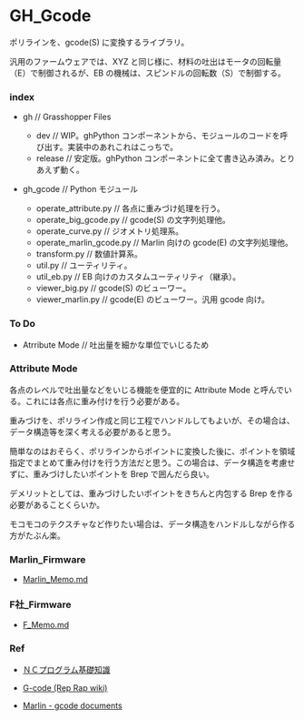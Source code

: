 # GH_Gcode  
 

ポリラインを、gcode(S) に変換するライブラリ。  

汎用のファームウェアでは、XYZ と同じ様に、材料の吐出はモータの回転量（E）で制御されるが、EB の機械は、スピンドルの回転数（S）で制御する。  


### index  

- gh // Grasshopper Files   
  - dev // WIP。ghPython コンポーネントから、モジュールのコードを呼び出す。実装中のあれこれはこっちで。  
  - release // 安定版。ghPython コンポーネントに全て書き込み済み。とりあえず動く。  


- gh_gcode // Python モジュール  
  - operate_attribute.py // 各点に重みづけ処理を行う。  
  - operate_big_gcode.py // gcode(S) の文字列処理他。  
  - operate_curve.py // ジオメトリ処理系。  
  - operate_marlin_gcode.py // Marlin 向けの gcode(E) の文字列処理他。  
  - transform.py // 数値計算系。  
  - util.py // ユーティリティ。  
  - util_eb.py // EB 向けのカスタムユーティリティ（継承）。  
  - viewer_big.py // gcode(S) のビューワー。  
  - viewer_marlin.py // gcode(E) のビューワー。汎用 gcode 向け。  


### To Do  

- Atrribute Mode // 吐出量を細かな単位でいじるため  


### Attribute Mode  

各点のレベルで吐出量などをいじる機能を便宜的に Attribute Mode と呼んでいる。これには各点に重み付けを行う必要がある。  

重みづけを、ポリライン作成と同じ工程でハンドルしてもよいが、その場合は、データ構造等を深く考える必要があると思う。  

簡単なのはおそらく、ポリラインからポイントに変換した後に、ポイントを領域指定でまとめて重み付けを行う方法だと思う。この場合は、データ構造を考慮せずに、重みづけしたいポイントを Brep で囲んだら良い。  

デメリットとしては、重みづけしたいポイントをきちんと内包する Brep を作る必要があることくらいか。  

モコモコのテクスチャなど作りたい場合は、データ構造をハンドルしながら作る方がたぶん楽。  


### Marlin_Firmware  

- [Marlin_Memo.md](https://github.com/naysok/GH_Gcode/blob/master/Marlin_Memo.md)  


### F社_Firmware  

- [F_Memo.md](https://github.com/naysok/GH_Gcode/blob/master/F_Memo.md)  
  


### Ref  

- [ＮＣプログラム基礎知識](https://nc-program.s-projects.net/g-code.html)  

- [G-code (Rep Rap wiki)](https://reprap.org/wiki/G-code)  

- [Marlin - gcode documents](https://marlinfw.org/meta/gcode/)
